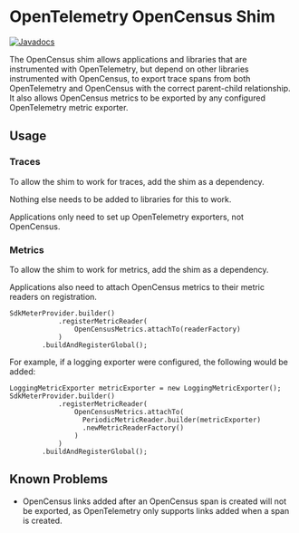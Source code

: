 # OpenTelemetry OpenCensus Shim

[![Javadocs][javadoc-image]][javadoc-url]

The OpenCensus shim allows applications and libraries that are instrumented
with OpenTelemetry, but depend on other libraries instrumented with OpenCensus,
to export trace spans from both OpenTelemetry and OpenCensus with the correct
parent-child relationship. It also allows OpenCensus metrics to be exported by
any configured OpenTelemetry metric exporter.

## Usage

### Traces

To allow the shim to work for traces, add the shim as a dependency.

Nothing else needs to be added to libraries for this to work.

Applications only need to set up OpenTelemetry exporters, not OpenCensus.

### Metrics

To allow the shim to work for metrics, add the shim as a dependency.

Applications also need to attach OpenCensus metrics to their metric readers on registration.

```
SdkMeterProvider.builder()
            .registerMetricReader(
                OpenCensusMetrics.attachTo(readerFactory)
            )
        .buildAndRegisterGlobal();
```

For example, if a logging exporter were configured, the following would be
added:

```
LoggingMetricExporter metricExporter = new LoggingMetricExporter();
SdkMeterProvider.builder()
            .registerMetricReader(
                OpenCensusMetrics.attachTo(
                  PeriodicMetricReader.builder(metricExporter)
                  .newMetricReaderFactory()
                )
            )
        .buildAndRegisterGlobal();
```

## Known Problems

* OpenCensus links added after an OpenCensus span is created will not be
exported, as OpenTelemetry only supports links added when a span is created.

[javadoc-image]: https://www.javadoc.io/badge/io.opentelemetry/opentelemetry-opencensus-shim.svg
[javadoc-url]: https://www.javadoc.io/doc/io.opentelemetry/opentelemetry-opencensus-shim
